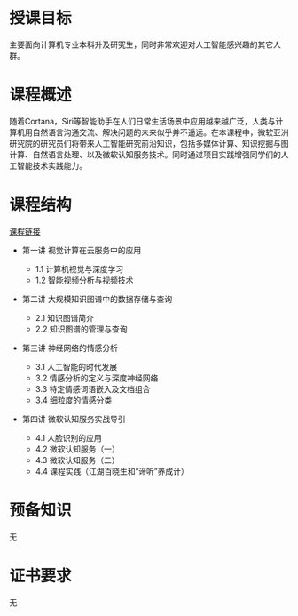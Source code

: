 # 授课目标
主要面向计算机专业本科升及研究生，同时非常欢迎对人工智能感兴趣的其它人群。

# 课程概述
随着Cortana，Siri等智能助手在人们日常生活场景中应用越来越广泛，人类与计算机用自然语言沟通交流、解决问题的未来似乎并不遥远。在本课程中，微软亚洲研究院的研究员们将带来人工智能研究前沿知识，包括多媒体计算、知识挖掘与图计算、自然语言处理、以及微软认知服务技术。同时通过项目实践增强同学们的人工智能技术实践能力。

# 课程结构
[课程链接](www.icourse163.org/course/MSRA-1002435001) 

- 第一讲 视觉计算在云服务中的应用
  - 1.1 计算机视觉与深度学习
  - 1.2 智能视频分析与视频技术

- 第二讲 大规模知识图谱中的数据存储与查询
  - 2.1  知识图谱简介
  - 2.2  知识图谱的管理与查询

- 第三讲 神经网络的情感分析
  - 3.1  人工智能的时代发展
  - 3.2  情感分析的定义与深度神经网络
  - 3.3  特定情感词语嵌入及文档组合
  - 3.4  细粒度的情感分类

- 第四讲 微软认知服务实战导引
  - 4.1 人脸识别的应用
  - 4.2 微软认知服务（一）
  - 4.3 微软认知服务（二）
  - 4.4 课程实践（江湖百晓生和“谛听”养成计）

# 预备知识
无

# 证书要求
无